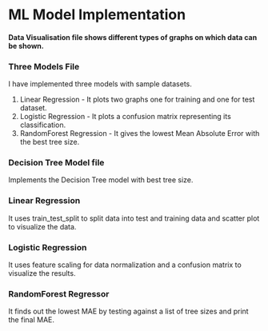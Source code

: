 # ML Model Implementation
#### Data Visualisation file shows different types of graphs on which data can be shown.
### Three Models File
I have implemented three models with sample datasets.
1. Linear Regression - It plots two graphs one for training and one for test dataset.
2. Logistic Regression - It plots a confusion matrix representing its classification.
3. RandomForest Regression - It gives the lowest Mean Absolute Error with the best tree size.
### Decision Tree Model file 
Implements the Decision Tree model with best tree size.
### Linear Regression
It uses train_test_split to split data into test and training data and scatter plot to visualize the data.

### Logistic Regression
It uses feature scaling for data normalization and a confusion matrix to visualize the results.

### RandomForest Regressor
It finds out the lowest MAE by testing against a list of tree sizes and print the final MAE.
